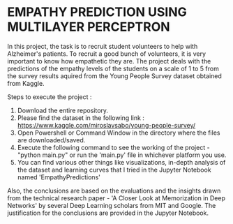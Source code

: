 # EMPATHY PREDICTION USING MULTILAYER PERCEPTRON

In this project, the task is to recruit student volunteers to help with Alzheimer's patients. To recruit a good bunch of volunteers, it is very important to know how empathetic they are. The project deals with the predictions of the empathy levels of the students on a scale of 1 to 5 from the survey results aquired from the Young People Survey dataset obtained from Kaggle. 

Steps to execute the project :

1) Download the entire repository.
2) Please find the dataset in the following link : https://www.kaggle.com/miroslavsabo/young-people-survey/
2) Open Powershell or Command Window in the directory where the files are downloaded/saved.
3) Execute the following command to see the working of the project - "python main.py" or run the 'main.py' file in whichever platform you use.
4) You can find various other things like visualizations, in-depth analysis of the dataset and learning curves that I tried in the Jupyter Notebook named 'EmpathyPredictions'

Also, the conclusions are based on the evaluations and the insights drawn from the technical research paper - 'A Closer Look at Memorization in Deep Networks' by several Deep Learning scholars from MIT and Google. The justification for the conclusions are provided in the Jupyter Notebook.
